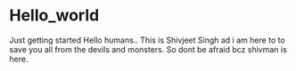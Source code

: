 # Hello_world

Just getting started
Hello humans..
This is Shivjeet Singh ad i am here to to save you all from the devils and monsters. So dont be afraid bcz shivman is here.
